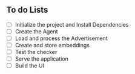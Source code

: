 ## To do Lists

- [ ] Initialize the project and Install Dependencies
- [ ] Create the Agent
- [ ] Load and process the Advertisement
- [ ] Create and store embeddings
- [ ] Test the checker
- [ ] Serve the application
- [ ] Build the UI